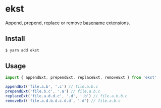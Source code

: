 # ekst

Append, prepend, replace or remove [basename](https://nodejs.org/api/path.html#path_path_basename_path_ext) extensions.

## Install

```sh
$ yarn add ekst
```

## Usage

```js
import { appendExt, prependExt, replaceExt, removeExt } from 'ekst'

appendExt('file.a.b', '.c') // file.a.b.c
prependExt('file.b.c', '.a') // file.a.b.c
replaceExt('file.a.d.d.c', '.d', '.b') // file.a.b.b.c
removeExt('file.a.d.b.d.c.d.d', '.d') // file.a.b.c
```

